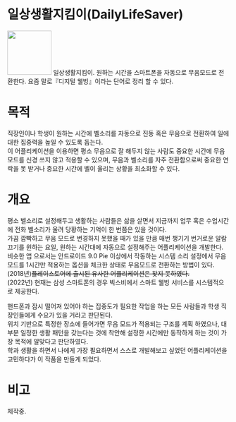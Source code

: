 # 일상생활지킴이(DailyLifeSaver)
<img src="https://user-images.githubusercontent.com/69233747/89399025-d5a3f580-d74c-11ea-9a84-0ea2d5c91ee7.png" width="100" height="100">
일상생활지킴이.   
   원하는 시간을 스마트폰을 자동으로 무음모드로 전환한다.   
요즘 말로『디지털 웰빙』이라는 단어로 정리 할 수 있다.   

# 목적

직장인이나 학생이 원하는 시간에 벨소리를 자동으로 진동 혹은 무음으로 전환하여 일에 대한 집중력을 높일 수 있도록 돕는다.   
이 어플리케이션을 이용하면 평소 무음으로 잘 해두지 않는 사람도 중요한 시간에 무음 모드를 신경 쓰지 않고 적용할 수 있으며,   무음과 벨소리를 자주 전환함으로써 중요한 연락을 못 받거나 중요한 시간에 벨이 울리는 상황을 최소화할 수 있다. 

# 개요
평소 벨소리로 설정해두고 생활하는 사람들은 삶을 살면서 지금까지 업무 혹은 수업시간에 전화 벨소리가 울려 당황하는 기억이 한 번쯤은 있을 것이다.   
가끔 깜빡하고 무음 모드로 변경하지 못했을 때가 있을 만큼 매번 챙기기 번거로운 알람 끄기를 원하는 요일, 원하는 시간대에 자동으로 설정해주는 어플리케이션을 개발한다.   
비슷한 앱 으로서는 안드로이드 9.0 Pie 이상에서 작동하는 시스템 소리 설정에서 무음모드를 1시간만 적용하는 옵션을 체크한 상태로 무음모드로 전환하는 방법이 있다.   
(2018년)~~플레이스토어에 출시된 유사한 어플리케이션은 찾지 못하였다.~~   
(2022년) 현재는 삼성 스마트폰의 경우 빅스비에서 스마트 웰빙 서비스를 시스템적으로 제공한다.   
   
핸드폰과 잠시 떨어져 있어야 하는 집중도가 필요한 작업을 하는 모든 사람들과 학생 직장인들에게 수요가 있을 거라고 판단된다.   
위치 기반으로 특정한 장소에 들어가면 무음 모드가 적용되는 구조를 계획 하였으나, 대부분 일정한 생활 패턴을 갖는다는 것에 착안해 설정한 시간에만 동작하게 하는 것이 가장 목적에 알맞다고 판단하였다.    
학과 생활을 하면서 나에게 가장 필요하면서 스스로 개발해보고 싶었던 어플리케이션을 고민하다가 이 작품을 만들게 되었다.

# 비고
제작중.
